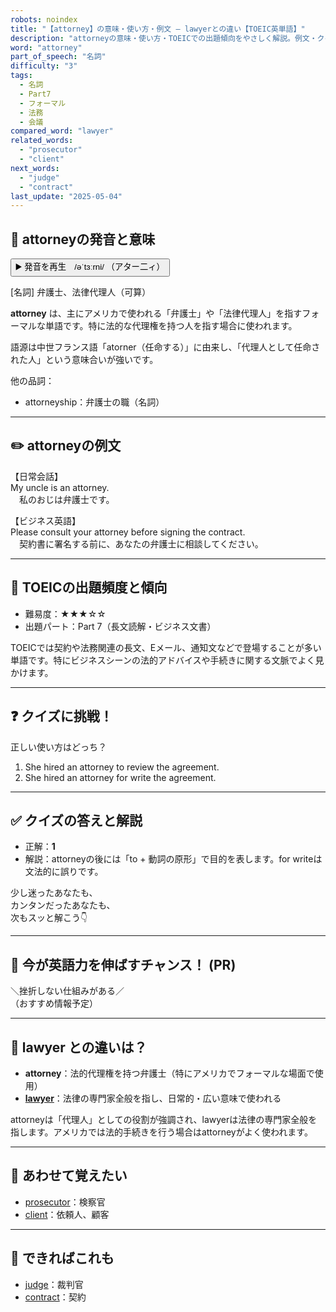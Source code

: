 ```yaml
---
robots: noindex
title: "【attorney】の意味・使い方・例文 ― lawyerとの違い【TOEIC英単語】"
description: "attorneyの意味・使い方・TOEICでの出題傾向をやさしく解説。例文・クイズ付きでlawyerとの違いもわかりやすく学べます。"
word: "attorney"
part_of_speech: "名詞"
difficulty: "3"
tags:
  - 名詞
  - Part7
  - フォーマル
  - 法務
  - 会議
compared_word: "lawyer"
related_words:
  - "prosecutor"
  - "client"
next_words:
  - "judge"
  - "contract"
last_update: "2025-05-04"
---
```


## 🔰 attorneyの発音と意味

<button class="play-audio" onclick="playTTS('attorney')">
  <span class="play-audio-main">
    ▶️ 発音を再生　/əˈtɜːrni/
  </span>
  <span class="play-audio-sub">
    （アター二ィ）
  </span>
</button>

[名詞] 弁護士、法律代理人（可算）

**attorney** は、主にアメリカで使われる「弁護士」や「法律代理人」を指すフォーマルな単語です。特に法的な代理権を持つ人を指す場合に使われます。

語源は中世フランス語「atorner（任命する）」に由来し、「代理人として任命された人」という意味合いが強いです。

他の品詞：  
- attorneyship：弁護士の職（名詞）

---

## ✏️ attorneyの例文

【日常会話】  
My uncle is an attorney.  
　私のおじは弁護士です。

【ビジネス英語】  
Please consult your attorney before signing the contract.  
　契約書に署名する前に、あなたの弁護士に相談してください。

---

## 🎯 TOEICの出題頻度と傾向

- 難易度：★★★☆☆
- 出題パート：Part 7（長文読解・ビジネス文書）

TOEICでは契約や法務関連の長文、Eメール、通知文などで登場することが多い単語です。特にビジネスシーンの法的アドバイスや手続きに関する文脈でよく見かけます。

---

## ❓ クイズに挑戦！

正しい使い方はどっち？

1. She hired an attorney to review the agreement.  
2. She hired an attorney for write the agreement.

---

## ✅ クイズの答えと解説

- 正解：**1**
- 解説：attorneyの後には「to + 動詞の原形」で目的を表します。for writeは文法的に誤りです。

少し迷ったあなたも、  
カンタンだったあなたも、  
次もスッと解こう👇️

---

## 🚀 今が英語力を伸ばすチャンス！ (PR)

<div class="info-center">
＼挫折しない仕組みがある／<br>  
（おすすめ情報予定）
</div>

---

## 🤔  lawyer との違いは？

- **attorney**：法的代理権を持つ弁護士（特にアメリカでフォーマルな場面で使用）
- **[lawyer](/lawyer)**：法律の専門家全般を指し、日常的・広い意味で使われる

attorneyは「代理人」としての役割が強調され、lawyerは法律の専門家全般を指します。アメリカでは法的手続きを行う場合はattorneyがよく使われます。

---

## 🧩 あわせて覚えたい

- [prosecutor](/prosecutor)：検察官
- [client](/client)：依頼人、顧客

---

## 📖 できればこれも

- [judge](/judge)：裁判官
- [contract](/contract)：契約

<!-- cvid: aid27_bid35 -->
